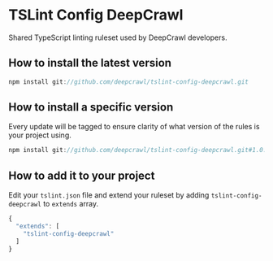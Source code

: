 # TSLint Config DeepCrawl

Shared TypeScript linting ruleset used by DeepCrawl developers.

## How to install the latest version

```javascript
npm install git://github.com/deepcrawl/tslint-config-deepcrawl.git
```

## How to install a specific version

Every update will be tagged to ensure clarity of what version of the rules is your project using.

```javascript
npm install git://github.com/deepcrawl/tslint-config-deepcrawl.git#1.0.0
```

## How to add it to your project

Edit your `tslint.json` file and extend your ruleset by adding `tslint-config-deepcrawl` to `extends` array.

```javascript
{
  "extends": [
    "tslint-config-deepcrawl"
  ]
}
```
